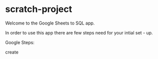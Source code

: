 # scratch-project
Welcome to the Google Sheets to SQL app.


In order to use this app there are few steps need for your intial set - up.

Google Steps:

create
